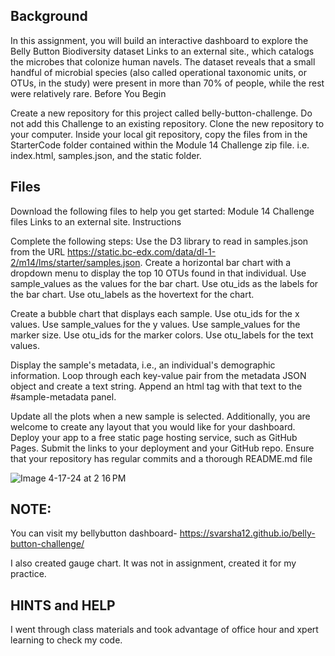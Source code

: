 ## Background

In this assignment, you will build an interactive dashboard to explore the Belly Button Biodiversity dataset Links to an external site., which catalogs the microbes that colonize human navels.
The dataset reveals that a small handful of microbial species (also called operational taxonomic units, or OTUs, in the study) were present in more than 70% of people, while the rest were relatively rare.
Before You Begin

Create a new repository for this project called belly-button-challenge. Do not add this Challenge to an existing repository.
Clone the new repository to your computer.
Inside your local git repository, copy the files from in the StarterCode folder contained within the Module 14 Challenge zip file. i.e. index.html, samples.json, and the static folder.

## Files

Download the following files to help you get started:
Module 14 Challenge files Links to an external site.
Instructions

Complete the following steps:
Use the D3 library to read in samples.json from the URL https://static.bc-edx.com/data/dl-1-2/m14/lms/starter/samples.json.
Create a horizontal bar chart with a dropdown menu to display the top 10 OTUs found in that individual.
Use sample_values as the values for the bar chart.
Use otu_ids as the labels for the bar chart.
Use otu_labels as the hovertext for the chart.

Create a bubble chart that displays each sample.
Use otu_ids for the x values.
Use sample_values for the y values.
Use sample_values for the marker size.
Use otu_ids for the marker colors.
Use otu_labels for the text values.

Display the sample's metadata, i.e., an individual's demographic information.
Loop through each key-value pair from the metadata JSON object and create a text string.
Append an html tag with that text to the #sample-metadata panel.

Update all the plots when a new sample is selected. Additionally, you are welcome to create any layout that you would like for your dashboard. 
Deploy your app to a free static page hosting service, such as GitHub Pages. Submit the links to your deployment and your GitHub repo. Ensure that your repository has regular commits and a thorough README.md file

![Image 4-17-24 at 2 16 PM](https://github.com/Svarsha12/belly-button-challenge/assets/151500400/498fb03d-3495-4d4f-86d1-a6367e5c73c1)

## NOTE:
You can visit my bellybutton dashboard- https://svarsha12.github.io/belly-button-challenge/

I also created gauge chart. It was not in assignment, created it for my practice.
## HINTS and HELP
I went through class materials and took advantage of office hour and xpert learning to check my code.

